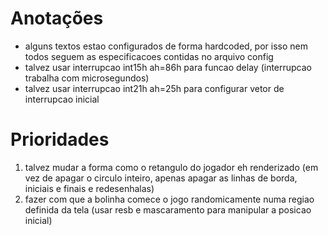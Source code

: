 # Anotações
- alguns textos estao configurados de forma hardcoded, por isso nem todos seguem as especificacoes contidas no arquivo config
- talvez usar interrupcao int15h ah=86h para funcao delay (interrupcao trabalha com microsegundos)
- talvez usar interrupcao int21h ah=25h para configurar vetor de interrupcao inicial

# Prioridades
1. talvez mudar a forma como o retangulo do jogador eh renderizado (em vez de apagar o circulo inteiro, apenas apagar as linhas de borda, iniciais e finais e redesenhalas)
2. fazer com que a bolinha comece o jogo randomicamente numa regiao definida da tela (usar resb e mascaramento para manipular a posicao inicial)
